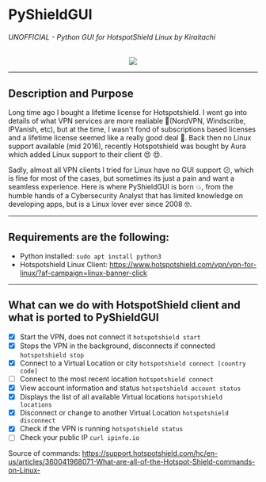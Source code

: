 # PyShieldGUI

###### UNOFFICIAL - Python GUI for HotspotShield Linux by Kiraitachi
<p align="center">
  <img src="https://github.com/kiraitachi/PyShieldGUI/blob/main/Pyshield.png">
</p>

---

## Description and Purpose

Long time ago I bought a lifetime license for Hotspotshield. I wont go into details of what VPN services are more realiable :yawning_face:(NordVPN, Windscribe, IPVanish, etc), but at the time, I wasn't fond of subscriptions based licenses and a lifetime license seemed like a really good deal :money_mouth_face:. Back then no Linux support available (mid 2016), recently Hotspotshield was bought by Aura which added Linux support to their client :heart_eyes: :heart_eyes:.

Sadly, almost all VPN clients I tried for Linux have no GUI support :confused:, which is fine for most of the cases, but sometimes its just a pain and want a seamless experience. Here is where PyShieldGUI is born :boom:, from the humble hands of a Cybersecurity Analyst that has limited knowledge on developing apps, but is a Linux lover ever since 2008 :nerd_face:.

---

## Requirements are the following:

* Python installed: `sudo apt install python3`
* Hotspotshield Linux Client: https://www.hotspotshield.com/vpn/vpn-for-linux/?af-campaign=linux-banner-click
            
---
           
## What can we do with HotspotShield client and what is ported to PyShieldGUI

- [x] Start the VPN, does not connect it `hotspotshield start`
- [x] Stops the VPN in the background, disconnects if connected `hotspotshield stop`
- [X] Connect to a Virtual Location or city `hotspotshield connect [country code]`
- [ ] Connect to the most recent location `hotspotshield connect`
- [x] View account information and status `hotspotshield account status`
- [x] Displays the list of all available Virtual locations `hotspotshield locations`
- [x] Disconnect or change to another Virtual Location `hotspotshield disconnect`
- [x] Check if the VPN is running `hotspotshield status`
- [ ] Check your public IP `curl ipinfo.io`

Source of commands: https://support.hotspotshield.com/hc/en-us/articles/360041968071-What-are-all-of-the-Hotspot-Shield-commands-on-Linux-
